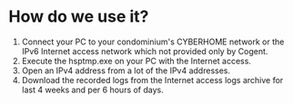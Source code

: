 # How do we use it?
1. Connect your PC to your condominium's CYBERHOME network or the IPv6 Internet access network which not provided only by Cogent.
2. Execute the hsptmp.exe on your PC with the Internet access.
3. Open an IPv4 address from a lot of the IPv4 addresses.
4. Download the recorded logs from the Internet access logs archive for last 4 weeks and per 6 hours of days.
